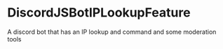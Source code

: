 # DiscordJSBotIPLookupFeature
A discord bot that has an IP lookup and command and some moderation tools
